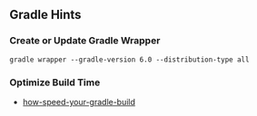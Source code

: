 ## Gradle Hints

### Create or Update Gradle Wrapper

```
gradle wrapper --gradle-version 6.0 --distribution-type all
```

### Optimize Build Time

- [how-speed-your-gradle-build](https://dzone.com/articles/how-speed-your-gradle-build-90)
